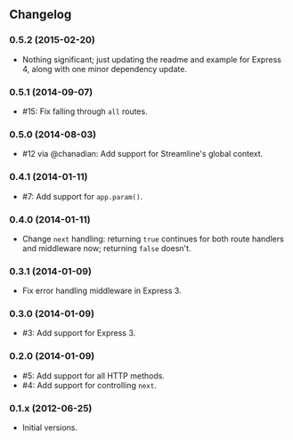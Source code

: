 ## Changelog

### 0.5.2 (2015-02-20)

- Nothing significant; just updating the readme and example for Express 4,
  along with one minor dependency update.

### 0.5.1 (2014-09-07)

- #15: Fix falling through `all` routes.

### 0.5.0 (2014-08-03)

- #12 via @chanadian: Add support for Streamline's global context.

### 0.4.1 (2014-01-11)

- #7: Add support for `app.param()`.

### 0.4.0 (2014-01-11)

- Change `next` handling: returning `true` continues for both route handlers and middleware now; returning `false` doesn't.

### 0.3.1 (2014-01-09)

- Fix error handling middleware in Express 3.

### 0.3.0 (2014-01-09)

- #3: Add support for Express 3.

### 0.2.0 (2014-01-09)

- #5: Add support for all HTTP methods.
- #4: Add support for controlling `next`.

### 0.1.x (2012-06-25)

- Initial versions.
